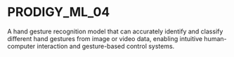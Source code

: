 # PRODIGY_ML_04
A hand gesture recognition model that can accurately identify and classify different hand gestures from image or video data, enabling intuitive human-computer interaction and gesture-based control systems.
